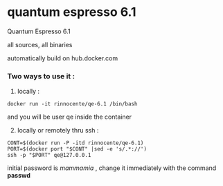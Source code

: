 # quantum espresso  6.1
Quantum Espresso 6.1 

all sources, all binaries

automatically build on hub.docker.com

### Two ways to use it :

1. locally :    
  ```
  docker run -it rinnocente/qe-6.1 /bin/bash
  ```
  and you will be user qe inside the container
 
  
2. locally or remotely thru ssh :
  ```
  CONT=$(docker run -P -itd rinnocente/qe-6.1)
  PORT=$(docker port "$CONT" |sed -e 's/.*://')
  ssh -p "$PORT" qe@127.0.0.1
 ```
 
 initial password is *mammamia* , change it 
 immediately with the command **passwd**
 

